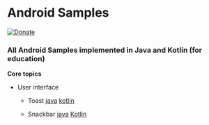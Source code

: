 # Android Samples

[![Donate](https://img.shields.io/badge/Donate-PayPal-green.svg)](https://github.com/shellhub)

### All Android Samples implemented in Java and Kotlin (for education)

**Core topics**

- User interface
  * Toast [java](https://github.com/shellhub/Android/tree/master/java/Toasts) [kotlin](https://github.com/shellhub/Android/tree/master/kotlin/Toasts)

  * Snackbar [java](java/Snackbar/) [Kotlin](kotlin/Snackbar/)

